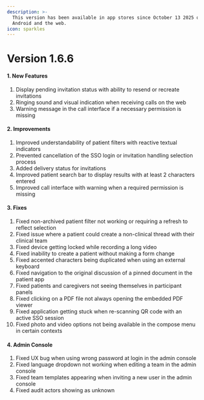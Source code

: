 ```yaml
---
description: >-
  This version has been available in app stores since October 13 2025 on iOS,
  Android and the web.
icon: sparkles
---
```


# Version 1.6.6

#### 1. New Features

1. Display pending invitation status with ability to resend or recreate invitations
2. Ringing sound and visual indication when receiving calls on the web
3. Warning message in the call interface if a necessary permission is missing

#### 2. Improvements

1. Improved understandability of patient filters with reactive textual indicators
2. Prevented cancellation of the SSO login or invitation handling selection process
3. Added delivery status for invitations
4. Improved patient search bar to display results with at least 2 characters entered
5. Improved call interface with warning when a required permission is missing

#### 3. Fixes

1. Fixed non-archived patient filter not working or requiring a refresh to reflect selection
2. Fixed issue where a patient could create a non-clinical thread with their clinical team
3. Fixed device getting locked while recording a long video
4. Fixed inability to create a patient without making a form change
5. Fixed accented characters being duplicated when using an external keyboard
6. Fixed navigation to the original discussion of a pinned document in the patient app
7. Fixed patients and caregivers not seeing themselves in participant panels
8. Fixed clicking on a PDF file not always opening the embedded PDF viewer
9. Fixed application getting stuck when re-scanning QR code with an active SSO session
10. Fixed photo and video options not being available in the compose menu in certain contexts

#### 4. Admin Console

1. Fixed UX bug when using wrong password at login in the admin console
2. Fixed language dropdown not working when editing a team in the admin console
3. Fixed team templates appearing when inviting a new user in the admin console
4. Fixed audit actors showing as unknown